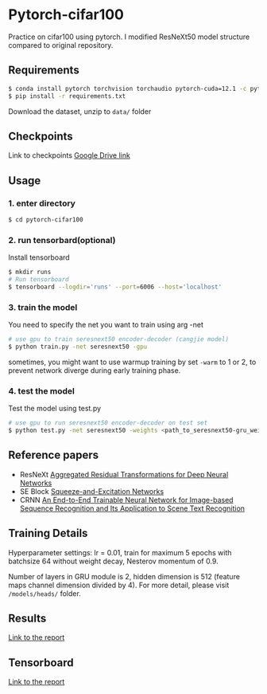 # Pytorch-cifar100

Practice on cifar100 using pytorch. I modified ResNeXt50 model structure compared to original repository. 

## Requirements

```bash
$ conda install pytorch torchvision torchaudio pytorch-cuda=12.1 -c pytorch -c nvidia
$ pip install -r requirements.txt
```

Download the dataset, unzip to `data/` folder

## Checkpoints

Link to checkpoints [Google Drive link](https://drive.google.com/drive/folders/1LSL4R3GUBb8K7zr61po7cT_FcSzK60W8?usp=sharing)

## Usage

### 1. enter directory
```bash
$ cd pytorch-cifar100
```

### 2. run tensorbard(optional)
Install tensorboard
```bash
$ mkdir runs
# Run tensorboard
$ tensorboard --logdir='runs' --port=6006 --host='localhost'
```

### 3. train the model
You need to specify the net you want to train using arg -net

```bash
# use gpu to train seresnext50 encoder-decoder (cangjie model)
$ python train.py -net seresnext50 -gpu
```

sometimes, you might want to use warmup training by set ```-warm``` to 1 or 2, to prevent network
diverge during early training phase.

### 4. test the model
Test the model using test.py
```bash
# use gpu to run seresnext50 encoder-decoder on test set
$ python test.py -net seresnext50 -weights <path_to_seresnext50-gru_weights_file> -gpu
```

## Reference papers

- ResNeXt [Aggregated Residual Transformations for Deep Neural Networks](https://arxiv.org/abs/1611.05431v2)
- SE Block [Squeeze-and-Excitation Networks](https://arxiv.org/abs/1709.01507)
- CRNN [An End-to-End Trainable Neural Network for Image-based Sequence Recognition and Its Application to Scene Text Recognition](https://arxiv.org/abs/1507.05717)

## Training Details

Hyperparameter settings: 
lr = 0.01, train for maximum 5 epochs with batchsize 64 without weight decay, Nesterov momentum of 0.9.

Number of layers in GRU module is 2, hidden dimension is 512 (feature maps channel dimension divided by 4). For more detail, please visit `/models/heads/` folder.

## Results

[Link to the report]()

## Tensorboard

[Link to the report]()
